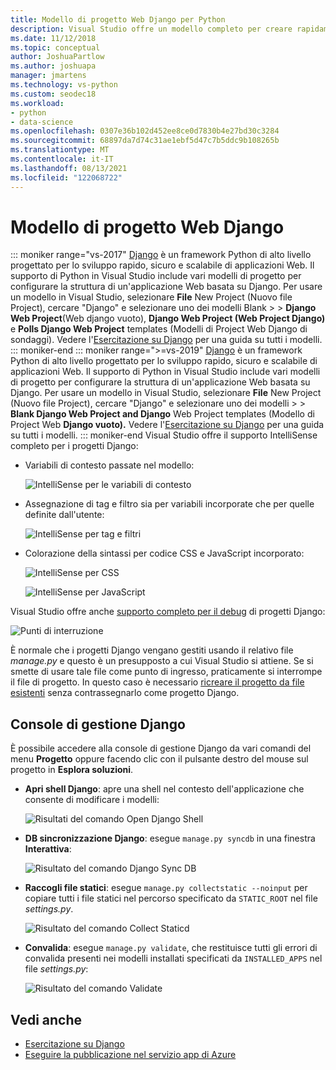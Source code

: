 ```yaml
---
title: Modello di progetto Web Django per Python
description: Visual Studio offre un modello completo per creare rapidamente applicazioni Web Django con Python.
ms.date: 11/12/2018
ms.topic: conceptual
author: JoshuaPartlow
ms.author: joshuapa
manager: jmartens
ms.technology: vs-python
ms.custom: seodec18
ms.workload:
- python
- data-science
ms.openlocfilehash: 0307e36b102d452ee8ce0d7830b4e27bd30c3284
ms.sourcegitcommit: 68897da7d74c31ae1ebf5d47c7b5ddc9b108265b
ms.translationtype: MT
ms.contentlocale: it-IT
ms.lasthandoff: 08/13/2021
ms.locfileid: "122068722"
---
```

# <a name="django-web-project-template"></a>Modello di progetto Web Django
::: moniker range="vs-2017"
[Django](https://www.djangoproject.com/) è un framework Python di alto livello progettato per lo sviluppo rapido, sicuro e scalabile di applicazioni Web. Il supporto di Python in Visual Studio include vari modelli di progetto per configurare la struttura di un'applicazione Web basata su Django. Per usare un modello in Visual Studio, selezionare **File** New Project (Nuovo file Project), cercare "Django" e selezionare uno dei modelli Blank  >    >   **Django Web Project**(Web django vuoto), **Django Web Project (Web Project Django)** e **Polls Django Web Project** templates (Modelli di Project Web Django di sondaggi). Vedere l'[Esercitazione su Django](learn-django-in-visual-studio-step-01-project-and-solution.md) per una guida su tutti i modelli.
::: moniker-end
::: moniker range=">=vs-2019"
[Django](https://www.djangoproject.com/) è un framework Python di alto livello progettato per lo sviluppo rapido, sicuro e scalabile di applicazioni Web. Il supporto di Python in Visual Studio include vari modelli di progetto per configurare la struttura di un'applicazione Web basata su Django. Per usare un modello in Visual Studio, selezionare **File** New Project (Nuovo file Project), cercare "Django" e selezionare uno dei modelli  >    >   **Blank Django Web Project and Django** Web Project templates (Modello di Project Web **Django vuoto).** Vedere l'[Esercitazione su Django](learn-django-in-visual-studio-step-01-project-and-solution.md) per una guida su tutti i modelli.
::: moniker-end
Visual Studio offre il supporto IntelliSense completo per i progetti Django:

- Variabili di contesto passate nel modello:

    ![IntelliSense per le variabili di contesto](media/template-django-intellisense.png)

- Assegnazione di tag e filtro sia per variabili incorporate che per quelle definite dall'utente:

    ![IntelliSense per tag e filtri](media/template-django-intellisense-filter.png)

- Colorazione della sintassi per codice CSS e JavaScript incorporato:

    ![IntelliSense per CSS](media/template-django-intellisense-css.png)

    ![IntelliSense per JavaScript](media/template-django-intellisense-js.png)

Visual Studio offre anche [supporto completo per il debug](debugging-python-in-visual-studio.md) di progetti Django:

![Punti di interruzione](media/template-django-debugging.png)

È normale che i progetti Django vengano gestiti usando il relativo file *manage.py* e questo è un presupposto a cui Visual Studio si attiene. Se si smette di usare tale file come punto di ingresso, praticamente si interrompe il file di progetto. In questo caso è necessario [ricreare il progetto da file esistenti](managing-python-projects-in-visual-studio.md#create-a-project-from-existing-files) senza contrassegnarlo come progetto Django.

## <a name="django-management-console"></a>Console di gestione Django

È possibile accedere alla console di gestione Django da vari comandi del menu **Progetto** oppure facendo clic con il pulsante destro del mouse sul progetto in **Esplora soluzioni**.

- **Apri shell Django**: apre una shell nel contesto dell'applicazione che consente di modificare i modelli:

    ![Risultati del comando Open Django Shell](media/template-django-console-shell.png)

- **DB sincronizzazione Django**: esegue `manage.py syncdb` in una finestra **Interattiva**:

    ![Risultato del comando Django Sync DB](media/template-django-console-sync-db.png)

- **Raccogli file statici**: esegue `manage.py collectstatic --noinput` per copiare tutti i file statici nel percorso specificato da `STATIC_ROOT` nel file *settings.py*.

    ![Risultato del comando Collect Staticd](media/template-django-console-collect-static.png)

- **Convalida**: esegue `manage.py validate`, che restituisce tutti gli errori di convalida presenti nei modelli installati specificati da `INSTALLED_APPS` nel file *settings.py*:

    ![Risultato del comando Validate](media/template-django-console-validate.png)

## <a name="see-also"></a>Vedi anche

- [Esercitazione su Django](learn-django-in-visual-studio-step-01-project-and-solution.md)
- [Eseguire la pubblicazione nel servizio app di Azure](publishing-python-web-applications-to-azure-from-visual-studio.md)
